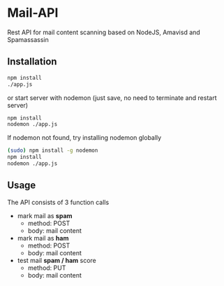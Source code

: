 # Mail-API

Rest API for mail content scanning based on NodeJS, Amavisd and Spamassassin

## Installation

``` sh
npm install
./app.js
```

or start server with nodemon (just save, no need to terminate and restart server)

``` sh
npm install
nodemon ./app.js
```

 If nodemon not found, try installing nodemon globally

 ```sh
(sudo) npm install -g nodemon
npm install
nodemon ./app.js
 ```

## Usage

The API consists of 3 function calls

- mark mail as **spam**
  - method: POST
  - body: mail content
- mark mail as **ham**
  - method: POST
  - body: mail content
- test mail **spam / ham** score
  - method: PUT
  - body: mail content